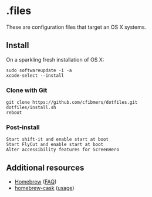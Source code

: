 # .files

These are configuration files that target an OS X systems.

## Install

On a sparkling fresh installation of OS X:

    sudo softwareupdate -i -a
    xcode-select --install

### Clone with Git

    git clone https://github.com/cfibmers/dotfiles.git
    dotfiles/install.sh
    reboot

### Post-install
    Start shift-it and enable start at boot
    Start FlyCut and enable start at boot
    Alter accessibility features for ScreenHero

## Additional resources

* [Homebrew](http://brew.sh/) ([FAQ](https://github.com/Homebrew/homebrew/wiki/FAQ))
* [homebrew-cask](http://caskroom.io/) ([usage](https://github.com/phinze/homebrew-cask/blob/master/USAGE.md))

